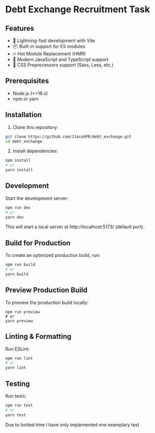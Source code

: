 # Debt Exchange Recruitment Task

## Features

- 🚀 Lightning-fast development with Vite
- 📦 Built-in support for ES modules
- 🔥 Hot Module Replacement (HMR)
- 📜 Modern JavaScript and TypeScript support
- 🎨 CSS Preprocessors support (Sass, Less, etc.)

## Prerequisites

- Node.js (>=16.x)
- npm or yarn

## Installation

1. Clone this repository:

```sh
git clone https://github.com/JJacobPR/debt_exchange.git
cd debt_exchange
```

2. Install dependencies:

```sh
npm install
# or
yarn install
```

## Development

Start the development server:

```sh
npm run dev
# or
yarn dev
```

This will start a local server at http://localhost:5173/ (default port).

## Build for Production

To create an optimized production build, run:

```sh
npm run build
# or
yarn build
```

## Preview Production Build

To preview the production build locally:

```
npm run preview
# or
yarn preview
```

## Linting & Formatting

Run ESLint:

```sh
npm run lint
# or
yarn lint
```

## Testing

Run tests:

```sh
npm run test
# or
yarn test
```

Due to limited time I have only implemented one exemplary test
